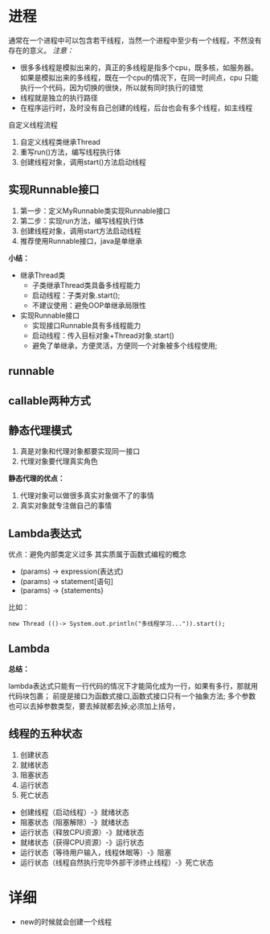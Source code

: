 # 进程
通常在一个进程中可以包含若干线程，当然一个进程中至少有一个线程，不然没有存在的意义。
*注意：*
- 很多多线程是模拟出来的，真正的多线程是指多个cpu，既多核，如服务器。
如果是模拟出来的多线程，既在一个cpu的情况下，在同一时间点，cpu
只能执行一个代码，因为切换的很快，所以就有同时执行的错觉
- 线程就是独立的执行路径
- 在程序运行时，及时没有自己创建的线程，后台也会有多个线程，如主线程

自定义线程流程
1. 自定义线程类继承Thread
2. 重写run()方法，编写线程执行体
3. 创建线程对象，调用start()方法启动线程

## 实现Runnable接口
1. 第一步：定义MyRunnable类实现Runnable接口
2. 第二步：实现run方法，编写线程执行体
3. 创建线程对象，调用start方法启动线程
4. 推荐使用Runnable接口，java是单继承

**小结：**
- 继承Thread类
    - 子类继承Thread类具备多线程能力
    - 启动线程：子类对象.start();
    - 不建议使用：避免OOP单继承局限性
- 实现Runnable接口
    - 实现接口Runnable具有多线程能力
    - 启动线程：传入目标对象+Thread对象.start()
    - 避免了单继承，方便灵活，方便同一个对象被多个线程使用;
## runnable
## callable两种方式

## 静态代理模式
1. 真是对象和代理对象都要实现同一接口
2. 代理对象要代理真实角色

**静态代理的优点：**
1. 代理对象可以做很多真实对象做不了的事情
2. 真实对象就专注做自己的事情

## Lambda表达式
优点：避免内部类定义过多
其实质属于函数式编程的概念
- (params) -> expression(表达式)
- (params) -> statement[语句]
- (params) -> {statements}

比如：
```
new Thread (()-> System.out.println("多线程学习...")).start();
```
## Lambda
**总结：**

lambda表达式只能有一行代码的情况下才能简化成为一行，如果有多行，那就用代码块包裹；
前提是接口为函数式接口,函数式接口只有一个抽象方法;
多个参数也可以去掉参数类型，要去掉就都去掉;必须加上括号，

## 线程的五种状态
1. 创建状态
2. 就绪状态
3. 阻塞状态
4. 运行状态
5. 死亡状态

- 创建线程（启动线程）-》就绪状态
- 阻塞状态（阻塞解除）-》就绪状态
- 运行状态（释放CPU资源）-》就绪状态
- 就绪状态（获得CPU资源）-》运行状态
- 运行状态（等待用户输入，线程休眠等）-》阻塞
- 运行状态（线程自然执行完毕外部干涉终止线程）-》死亡状态

# 详细
- new的时候就会创建一个线程
